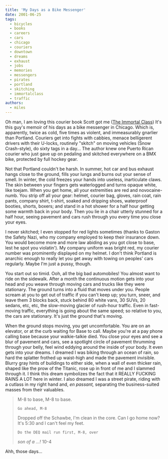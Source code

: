 ```yaml
---
title: 'My Days as a Bike Messenger'
date: 2001-06-25
tags:
  - bicycles
  - books
  - careers
  - cars
  - chicago
  - couriers
  - downtown
  - dreams
  - exhaust
  - jobs
  - memories
  - messengers
  - pirates
  - portland
  - skitching
  - immortalclass
  - traffic
authors:
  - miles
---
```


Oh man, I am loving this courier book Scott got me ([The Immortal Class](http://www.powells.com/cgi-bin/biblio?inkey=7-0375504281-1)) It's this guy's memoir of his days as a bike messenger in Chicago. Which is, apparently, twice as cold, five times as violent, and immeasurably gnarlier than Portland. Couriers get into fights with cabbies, menace belligerent drivers with their U-locks, routinely "skitch" on moving vehicles (Snow Crash-style), do sixty tags in a day... The author knew one Puerto Rican courier who just gave up on pedaling and skitched everywhere on a BMX bike, protected by full hockey gear.

Not that Portland couldn't be harsh. In summer, hot car and bus exhaust hangs close to the ground, fills your lungs and burns out your sense of smell. In winter, the cold freezes your hands into useless, inarticulate claws. The skin between your fingers gets waterlogged and turns opaque white, like toejam. When you get home, all your extremities are red and novocaine-numb. You strip off all your gear: helmet, courier bag, gloves, rain coat, rain pants, company shirt, t-shirt, soaked and dripping shoes, waterproof booties, shorts, boxers; and stand in a hot shower for a half hour getting some warmth back in your body. Then you lie in a chair utterly stunned for a half hour, seeing pavement and cars rush through you every time you close your eyes.

I never skitched; I even stopped for red lights sometimes (thanks to Gaston the Safety Nazi, who my company employed to keep their insurance down. You would become more and more law abiding as you got close to base, lest he spot you violatin'). My company uniform was bright red, my courier number was prominently displayed on my helmet. I don't think Portland is anarchic enough to really let you get away with towing on peoples' cars regularly. Maybe I'm just a pussy, though.

You start out so timid. Ooh, all the big bad automobiles! You almost want to ride on the sidewalk. After a month the continuous motion gets into your head and you weave through moving cars and trucks like they were stationary. The ground turns into a fluid that moves under you. People scream at you to get out of traffic if you can't keep up; you turn, sneer, and leave them 3 blocks back, stuck behind 80 white vans, 30 SUVs, 20 sedans, etc, etc, the slow-moving glacier of rush-hour traffic. Even in fast-moving traffic, everything is going about the same speed; so relative to you, the cars are stationary. It's just the ground that's moving.

When the ground stops moving, you get uncomfortable. You are on an elevator, or at the curb waiting for Base to call. Maybe you're at a pay phone calling base because your walkie-talkie died. You close your eyes and see a blur of pavement and cars, see a spotlight circle of pavement thrumming through your belly, feel wind eddying around the inside of your body. It even gets into your dreams. I dreamed I was biking through an ocean of rain, so hard the splatter frothed up waist-high and made the pavement invisible. Blurry gray hints of buildings to either side, when a wall of even thicker rain, shaped like the prow of the Titanic, rose up in front of me and I slammed through it. I think this dream symbolizes the fact that it REALLY FUCKING RAINS A LOT here in winter. I also dreamed I was a street pirate, riding with a cutlass in my right hand and, _en passant,_ separating the business-suited masses from their valuables.

> M-8 to base, M-8 to base.
>
> `Go ahead, M-8`
>
> Dropped off the Schawbe, I'm clean in the core. Can I go home now? It's 5:30 and I can't feel my feet.
>
> `Do the DEQ mail run first, M-8, over`
>
> _son of a ...!_ 10-4

Ahh, those days...
